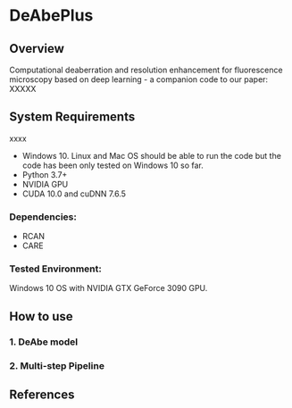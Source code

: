 # DeAbePlus

## Overview
Computational deaberration and resolution enhancement for fluorescence microscopy based on deep learning - a companion code to our paper: XXXXX


## System Requirements
xxxx
- Windows 10. Linux and Mac OS should be able to run the code but the code has been only tested on Windows 10 so far.
- Python 3.7+
- NVIDIA GPU
- CUDA 10.0 and cuDNN 7.6.5


### Dependencies:

- RCAN
- CARE

### Tested Environment:
 Windows 10 OS with NVIDIA GTX GeForce 3090 GPU.

## How to use

### 1. DeAbe model

### 2. Multi-step Pipeline

## References
